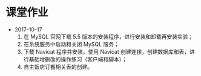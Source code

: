 # 课堂作业

- 2017-10-17
    1. 在 MySQL 官网下载 5.5 版本的安装程序，进行安装和卸载再安装实验；
    1. 在系统服务中启动和关闭 MySQL 服务；
    1. 下载 Navicat 程序并安装，使用 Navicat 创建连接，创建数据库和表，进行基础增删改的操作练习（客户端和脚本）；
    1. 自主饭店订餐相关表的创建。